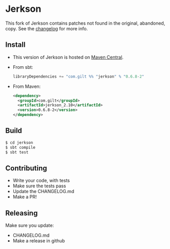 # Jerkson #

This fork of Jerkson contains patches not found in the original, abandoned, copy. See the [changelog](CHANGELOG.md) for more info.

## Install ##

- This version of Jerkson is hosted on
  [Maven Central](http://central.maven.org/maven2/com/gilt/jerkson_2.10/).
- From sbt:

  ```scala
  libraryDependencies += "com.gilt %% "jerkson" % "0.6.8-2"
  ```
- From Maven:

  ```xml
  <dependency>
    <groupId>com.gilt</groupId>
    <artifactId>jerkson_2.10</artifactId>
    <version>0.6.8-2</version>
  </dependency>
  ```

## Build ##

```sh
$ cd jerkson
$ sbt compile
$ sbt test
```

## Contributing ##

- Write your code, with tests
- Make sure the tests pass
- Update the CHANGELOG.md
- Make a PR!

## Releasing ##

Make sure you update:
- CHANGELOG.md
- Make a release in github
